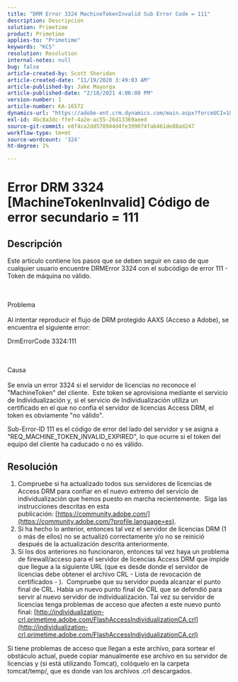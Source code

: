 ```yaml
---
title: "DRM Error 3324 MachineTokenInvalid Sub Error Code = 111"
description: Descripción
solution: Primetime
product: Primetime
applies-to: "Primetime"
keywords: "KCS"
resolution: Resolution
internal-notes: null
bug: false
article-created-by: Scott Sheridan
article-created-date: "11/19/2020 3:49:03 AM"
article-published-by: Jake Mayorga
article-published-date: "2/18/2021 4:06:08 PM"
version-number: 1
article-number: KA-16572
dynamics-url: "https://adobe-ent.crm.dynamics.com/main.aspx?forceUCI=1&pagetype=entityrecord&etn=knowledgearticle&id=61d1b428-1a2a-eb11-a813-000d3a593813"
exl-id: 4bc8a3dc-ffef-4a2e-ac55-26d13369aeed
source-git-commit: e8f4ca2dd578944d4fe399074fab461de88ad247
workflow-type: tm+mt
source-wordcount: '324'
ht-degree: 1%

---
```


# Error DRM 3324 [MachineTokenInvalid] Código de error secundario = 111

## Descripción


Este artículo contiene los pasos que se deben seguir en caso de que cualquier usuario encuentre DRMError 3324 con el subcódigo de error 111 - Token de máquina no válido.


<br><br>Problema<br><br>
Al intentar reproducir el flujo de DRM protegido AAXS (Acceso a Adobe), se encuentra el siguiente error:

DrmErrorCode 3324:111


<br><br>Causa<br><br>
Se envía un error 3324 si el servidor de licencias no reconoce el &quot;MachineToken&quot; del cliente.  Este token se aprovisiona mediante el servicio de Individualización y, si el servicio de Individualización utiliza un certificado en el que no confía el servidor de licencias Access DRM, el token es obviamente &quot;no válido&quot;.

Sub-Error-ID 111 es el código de error del lado del servidor y se asigna a &quot;REQ_MACHINE_TOKEN_INVALID_EXPIRED&quot;, lo que ocurre si el token del equipo del cliente ha caducado o no es válido.






## Resolución


1. Compruebe si ha actualizado todos sus servidores de licencias de Access DRM para confiar en el nuevo extremo del servicio de individualización que hemos puesto en marcha recientemente.  Siga las instrucciones descritas en esta publicación: [https://community.adobe.com/](https://community.adobe.com/?profile.language=es).
2. Si ha hecho lo anterior, entonces tal vez el servidor de licencias DRM (1 o más de ellos) no se actualizó correctamente y/o no se reinició después de la actualización descrita anteriormente.
3. Si los dos anteriores no funcionaron, entonces tal vez haya un problema de firewall/acceso para el servidor de licencias Access DRM que impide que llegue a la siguiente URL (que es desde donde el servidor de licencias debe obtener el archivo CRL - Lista de revocación de certificados - ).  Compruebe que su servidor pueda alcanzar el punto final de CRL. Había un nuevo punto final de CRL que se defendió para servir al nuevo servidor de individualización. Tal vez su servidor de licencias tenga problemas de acceso que afecten a este nuevo punto final: [http://individualization-crl.primetime.adobe.com/FlashAccessIndividualizationCA.crl](http://individualization-crl.primetime.adobe.com/FlashAccessIndividualizationCA.crl)


Si tiene problemas de acceso que llegan a este archivo, para sortear el obstáculo actual, puede copiar manualmente ese archivo en su servidor de licencias y (si está utilizando Tomcat), colóquelo en la carpeta tomcat/temp/, que es donde van los archivos .crl descargados.

